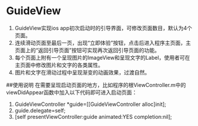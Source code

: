 # GuideView
1. GuideView实现ios app初次启动时的引导界面，可修改页面数目，默认为4个页面。
2. 连续滑动页面至最后一页，出现“立即体验”按钮，点击后进入程序主页面，主页面上的“返回引导页面”按钮可实现再次返回引导页面的功能。
3. 每个页面上附有一个呈现图片的ImageView和呈现文字的Label，使用者可在主页面中修改图片和文字的各类属性。
4. 图片和文字在滑动过程中呈现渐变的动画效果，过渡自然。

##使用说明
在需要呈现启动页面的地方，比如程序的根ViewController.m中的viewDidAppear函数中加入以下代码即可进入启动页面：
1. GuideViewController *guide=[[GuideViewController alloc]init];
2. guide.delegate=self;
3. [self presentViewController:guide animated:YES completion:nil];

